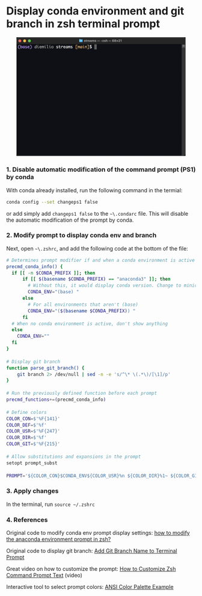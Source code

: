 # Display conda environment and git branch in zsh terminal prompt

<p align="center">
<img width="450" src="./conda_env_git_branch_terminal.png">
</p>

### 1. Disable automatic modification of the command prompt (PS1) by conda
With conda already installed, run the following command in the termial:
```sh
conda config --set changeps1 false
```

or add simply add `changeps1 false` to the `~\.condarc` file. This will disable the automatic modification of the prompt by conda.


### 2. Modify prompt to display conda env and branch
Next, open `~\.zshrc`, and add the following code at the bottom of the file:

```sh
# Determines prompt modifier if and when a conda environment is active
precmd_conda_info() {
  if [[ -n $CONDA_PREFIX ]]; then
      if [[ $(basename $CONDA_PREFIX) == "anaconda3" ]]; then
        # Without this, it would display conda version. Change to miniconda3 if necessary
        CONDA_ENV="(base) "
      else
        # For all environments that aren't (base)
        CONDA_ENV="($(basename $CONDA_PREFIX)) "
      fi
  # When no conda environment is active, don't show anything
  else
    CONDA_ENV=""
  fi
}

# Display git branch
function parse_git_branch() {
    git branch 2> /dev/null | sed -n -e 's/^\* \(.*\)/[\1]/p'
}

# Run the previously defined function before each prompt
precmd_functions+=(precmd_conda_info)

# Define colors
COLOR_CON=$'%F{141}'
COLOR_DEF=$'%f'
COLOR_USR=$'%F{247}'
COLOR_DIR=$'%f'
COLOR_GIT=$'%F{215}'

# Allow substitutions and expansions in the prompt
setopt prompt_subst

PROMPT='${COLOR_CON}$CONDA_ENV${COLOR_USR}%n ${COLOR_DIR}%1~ ${COLOR_GIT}$(parse_git_branch)${COLOR_DEF}$ '
```

### 3. Apply changes
In the terminal, run `source ~/.zshrc`

### 4. References
Original code to modify conda env prompt display settings: [how to modify the anaconda environment prompt in zsh?](https://unix.stackexchange.com/questions/656045/how-to-modify-the-anaconda-environment-prompt-in-zsh)

Original code to display git branch: [Add Git Branch Name to Terminal Prompt](https://gist.github.com/reinvanoyen/05bcfe95ca9cb5041a4eafd29309ff29)

Great video on how to customize the prompt: [How to Customize Zsh Command Prompt Text](https://youtu.be/p4h-5B8k2NY) (video)

Interactive tool to select prompt colors: [ANSI Color Palette Example](https://kui.github.io/ansi_color_palette/)